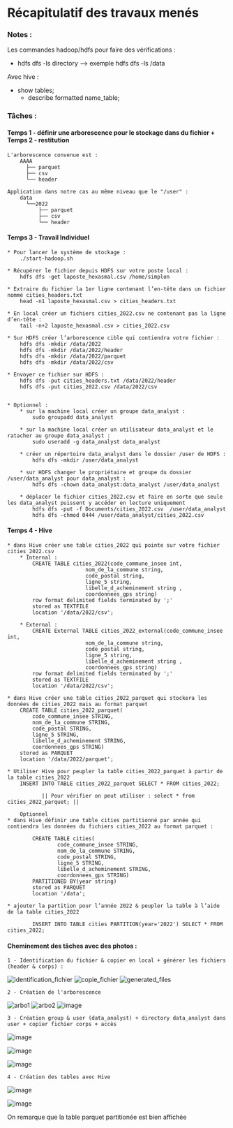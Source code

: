 
# Récapitulatif des travaux menés


### Notes : 
Les commandes hadoop/hdfs pour faire des vérifications :
  * hdfs dfs -ls directory --> exemple hdfs dfs -ls /data

Avec hive :
  * show tables;
	* describe formatted name_table;

### Tâches : 
#### Temps 1 - définir une arborescence pour le stockage dans du fichier + Temps 2 - restitution 

	L'arborescence convenue est :
		AAAA
		  ├── parquet
		  ├── csv
		  └── header

	Application dans notre cas au même niveau que le "/user" : 
		data 
		  └──2022
			  ├── parquet
			  ├── csv
			  └── header
		
#### Temps 3 - Travail Individuel
		
	* Pour lancer le système de stockage : 
		./start-hadoop.sh

	* Récupérer le fichier depuis HDFS sur votre poste local :
		hdfs dfs -get laposte_hexasmal.csv /home/simplon

	* Extraire du fichier la 1er ligne contenant l’en-tête dans un fichier nommé cities_headers.txt
		head -n1 laposte_hexasmal.csv > cities_headers.txt
		
	* En local créer un fichiers cities_2022.csv ne contenant pas la ligne d’en-tête :
		tail -n+2 laposte_hexasmal.csv > cities_2022.csv
		
	* Sur HDFS créer l’arborescence cible qui contiendra votre fichier : 
		hdfs dfs -mkdir /data/2022
		hdfs dfs -mkdir /data/2022/header
		hdfs dfs -mkdir /data/2022/parquet
		hdfs dfs -mkdir /data/2022/csv
		
	* Envoyer ce fichier sur HDFS :
		hdfs dfs -put cities_headers.txt /data/2022/header
		hdfs dfs -put cities_2022.csv /data/2022/csv


	* Optionnel : 
		* sur la machine local créer un groupe data_analyst :
			sudo groupadd data_analyst
			
		* sur la machine local créer un utilisateur data_analyst et le ratacher au groupe data_analyst :
			sudo useradd -g data_analyst data_analyst
				
		* créer un répertoire data_analyst dans le dossier /user de HDFS :
			hdfs dfs -mkdir /user/data_analyst
				
		* sur HDFS changer le propriétaire et groupe du dossier /user/data_analyst pour data_analyst :
			hdfs dfs -chown data_analyst:data_analyst /user/data_analyst
			
		* déplacer le fichier cities_2022.csv et faire en sorte que seule les data_analyst puissent y accéder en lecture uniquement
			hdfs dfs -put -f Documents/cities_2022.csv  /user/data_analyst
			hdfs dfs -chmod 0444 /user/data_analyst/cities_2022.csv
		
		
		
#### Temps 4 -  Hive
	* dans Hive créer une table cities_2022 qui pointe sur votre fichier cities_2022.csv
		* Internal :
			CREATE TABLE cities_2022(code_commune_insee int,
							 nom_de_la_commune string,
							 code_postal string,
							 ligne_5 string,
							 libelle_d_acheminement string ,
							 coordonnees_gps string)
			row format delimited fields terminated by ';'
			stored as TEXTFILE
			location '/data/2022/csv';
			
		* External :
			CREATE External TABLE cities_2022_external(code_commune_insee int,
							 nom_de_la_commune string,
							 code_postal string,
							 ligne_5 string,
							 libelle_d_acheminement string ,
							 coordonnees_gps string)
			row format delimited fields terminated by ';'
			stored as TEXTFILE
			location '/data/2022/csv';
			
	* dans Hive créer une table cities_2022_parquet qui stockera les données de cities_2022 mais au format parquet
		CREATE TABLE cities_2022_parquet(
			code_commune_insee STRING,
			nom_de_la_commune STRING,
			code_postal STRING,
			ligne_5 STRING,
			libelle_d_acheminement STRING,
			coordonnees_gps STRING)
		stored as PARQUET
		location '/data/2022/parquet';

	* Utiliser Hive pour peupler la table cities_2022_parquet à partir de la table cities_2022 
		INSERT INTO TABLE cities_2022_parquet SELECT * FROM cities_2022;
		
			   || Pour vérifier on peut utiliser : select * from cities_2022_parquet; ||
			   
		Optionnel
	* dans Hive définir une table cities partitionné par année qui contiendra les données du fichiers cities_2022 au format parquet :
		
			CREATE TABLE cities(
					code_commune_insee STRING,
					nom_de_la_commune STRING,
					code_postal STRING,
					ligne_5 STRING,
					libelle_d_acheminement STRING,
					coordonnees_gps STRING)
			PARTITIONED BY(year string)
			stored as PARQUET
			location '/data';
			
	* ajouter la partition pour l’année 2022 & peupler la table à l’aide de la table cities_2022 
			
			INSERT INTO TABLE cities PARTITION(year='2022') SELECT * FROM cities_2022;
			
#### Cheminement des tâches avec des photos :

	1 - Identification du fichier & copier en local + générer les fichiers (header & corps) :
![identification_fichier](https://user-images.githubusercontent.com/45198860/195123088-c420e8cb-cbdd-4125-8f08-2765f0e16c98.PNG)
![copie_fichier](https://user-images.githubusercontent.com/45198860/195123163-9bea2fee-1aed-4b25-95cb-2ce80c55e4b4.PNG)
![generated_files](https://user-images.githubusercontent.com/45198860/195123224-43546ac8-2cf0-4ed2-bf98-1d8322f8105b.PNG)

	2 - Création de l'arborescence
![arbo1](https://user-images.githubusercontent.com/45198860/195123297-96843176-dca6-41b1-b44f-c0d627c34f48.PNG)
![arbo2](https://user-images.githubusercontent.com/45198860/195123335-884b14dd-d1a6-4ac3-b5fd-c664e05d546c.PNG)
![image](https://user-images.githubusercontent.com/45198860/195123567-eb86f457-fcb0-4f21-bb98-1f20b314765e.png)

	3 - Création group & user (data_analyst) + directory data_analyst dans user + copier fichier corps + accès
![image](https://user-images.githubusercontent.com/45198860/195124640-2261624d-17ec-4ad5-ba48-9c8f9b95a178.png)

![image](https://user-images.githubusercontent.com/45198860/195124927-f63d66b6-6df0-4f61-927f-5ed138761c69.png)

![image](https://user-images.githubusercontent.com/45198860/195279589-fc087d3b-635f-4533-a0c9-153ecc47c043.png)

	4 - Création des tables avec Hive
![image](https://user-images.githubusercontent.com/45198860/195279815-90b63b6d-7b76-40a5-9b4c-978961490b5f.png)

![image](https://user-images.githubusercontent.com/45198860/195279948-bd934a5e-4505-460b-b102-5131797f0a29.png)

On remarque que la table parquet partitionée est bien affichée

